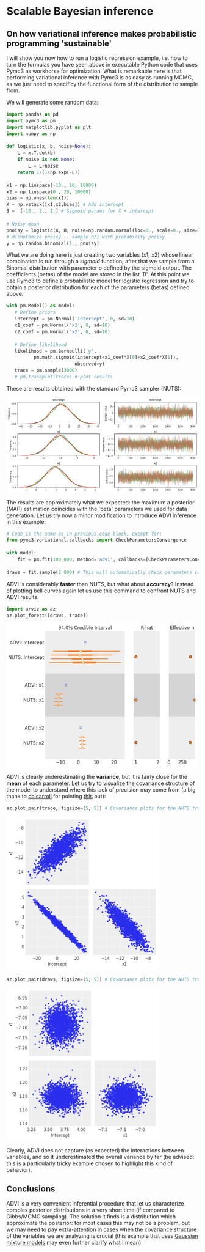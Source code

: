 # Scalable Bayesian inference
## On how variational inference makes probabilistic programming 'sustainable'

I will show you now how to run a logistic regression example, i.e. how to turn the formulas you have seen above in executable Python code that uses Pymc3 as workhorse for optimization.
What is remarkable here is that performing variational inference with Pymc3 is as easy as running MCMC, as we just need to specificy the functional form of the distribution to sample from.

We will generate some random data:
```python
import pandas as pd
import pymc3 as pm
import matplotlib.pyplot as plt
import numpy as np

def logistic(x, b, noise=None):
    L = x.T.dot(b)
    if noise is not None:
        L = L+noise
    return 1/(1+np.exp(-L))

x1 = np.linspace(-10., 10, 10000)
x2 = np.linspace(0., 20, 10000)
bias = np.ones(len(x1))
X = np.vstack([x1,x2,bias]) # Add intercept
B =  [-10., 2., 1.] # Sigmoid params for X + intercept

# Noisy mean
pnoisy = logistic(X, B, noise=np.random.normal(loc=0., scale=0., size=len(x1)))
# dichotomize pnoisy -- sample 0/1 with probability pnoisy
y = np.random.binomial(1., pnoisy)
```
What we are doing here is just creating two variables (x1, x2) whose linear combination is run through a *sigmoid* function; after that we sample from a Binomial distribution with parameter p defined by the sigmoid output. The coefficients (betas) of the model are stored in the list 'B'.
At this point we use Pymc3 to define a probabilistic model for logistic regression and try to obtain a posterior distribution for each of the parameters (betas) defined above.
 ```python
with pm.Model() as model: 
    # Define priors
    intercept = pm.Normal('Intercept', 0, sd=10)
    x1_coef = pm.Normal('x1', 0, sd=10)
    x2_coef = pm.Normal('x2', 0, sd=10)

    # Define likelihood
    likelihood = pm.Bernoulli('y',                  
           pm.math.sigmoid(intercept+x1_coef*X[0]+x2_coef*X[1]),
                          observed=y)
    trace = pm.sample(3000)
    # pm.traceplot(trace) # plot results
```
These are results obtained with the standard Pymc3 sampler (NUTS):

<img src="variational_inference/download.png" alt="Image not found" width="600"/>

The results are approximately what we expected: the maximum a posteriori (MAP) estimation coincides with the 'beta' parameters we used for data generation.
Let us try now a minor modification to introduce ADVI inference in this example:

```python
# Code is the same as in previous code block, except for:
from pymc3.variational.callbacks import CheckParametersConvergence

with model:
    fit = pm.fit(100_000, method='advi', callbacks=[CheckParametersConvergence()])

draws = fit.sample(2_000) # This will automatically check parameters convergence
```
ADVI is considerably **faster** than NUTS, but what about **accuracy**?
Instead of plotting bell curves again let us use this command to confront NUTS and ADVI results:

```python
import arviz as az
az.plot_forest([draws, trace])
```
<img src="variational_inference/confront.png" alt="Image not found" width="500"/>

ADVI is clearly underestimating the **variance**, but it is fairly close for the **mean** of each parameter. Let us try to visualize the covariance structure of the model to understand where this lack of precision may come from (a big thank to [colcarroll](https://stackoverflow.com/users/2620170/colcarroll) for pointing [this](https://stackoverflow.com/questions/52558826/why-is-pymc3-advi-worse-than-mcmc-in-this-logistic-regression-example) out):
```python
az.plot_pair(trace, figsize=(5, 5)) # Covariance plots for the NUTS trace
```
<img src="variational_inference/covariance.png" alt="Image not found" width="400"/>

```python
az.plot_pair(draws, figsize=(5, 5)) # Covariance plots for the NUTS trace
```
<img src="variational_inference/covariance_advi.png" alt="Image not found" width="400"/>

Clearly, ADVI does not capture (as expected) the interactions between variables, and so it underestimated the overall variance by far (be advised: this is a particularly tricky example chosen to highlight this kind of behavior). 

## Conclusions
ADVI is a very convenient inferential procedure that let us characterize complex posterior distributions in a very short time (if compared to Gibbs/MCMC sampling). The solution it finds is a distribution which approximate the posterior: for most cases this may not be a problem, but we may need to pay extra-attention in cases when the covariance structure of the variables we are analyzing is crucial (this example that uses [Gaussian mixture models](https://docs.pymc.io/notebooks/gaussian-mixture-model-advi.html) may even further clarify what I mean)

